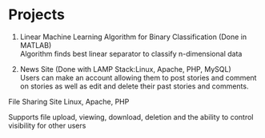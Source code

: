 # Projects
1. Linear Machine Learning Algorithm for Binary Classification (Done in MATLAB) <br>
    Algorithm finds best linear separator to classify n-dimensional data 

2. News Site (Done with LAMP Stack:Linux, Apache, PHP, MySQL) <br>
    <t>Users can make an account allowing them to post stories and comment on stories as well as edit and delete their past stories and comments. </t> 

File Sharing Site Linux, Apache, PHP 

Supports file upload, viewing, download, deletion and the ability to control visibility for other users 
